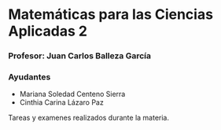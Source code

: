 # Matemáticas para las Ciencias Aplicadas 2

### Profesor: Juan Carlos Balleza García

### Ayudantes

- Mariana Soledad Centeno Sierra
- Cinthia Carina Lázaro Paz

Tareas y examenes realizados durante la materia.
